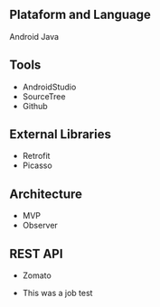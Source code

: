 ## Plataform and Language
Android Java
## Tools
* AndroidStudio
* SourceTree
* Github

## External Libraries
* Retrofit
* Picasso

## Architecture
* MVP
* Observer

## REST API
* Zomato

* This was a job test

 


